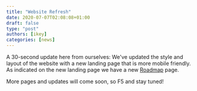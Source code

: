 ```yaml
---
title: "Website Refresh"
date: 2020-07-07T02:08:08+01:00
draft: false
type: "post"
authors: [ikey]
categories: [news]
---
```


A 30-second update here from ourselves: We've updated the style and layout of the website
with a new landing page that is more mobile friendly. As indicated on the new landing page
we have a new [Roadmap](/roadmap) page.

More pages and updates will come soon, so F5 and stay tuned!
